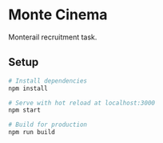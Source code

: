 # Monte Cinema
Monterail recruitment task.

## Setup

``` bash
# Install dependencies
npm install

# Serve with hot reload at localhost:3000
npm start

# Build for production
npm run build
```
